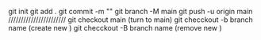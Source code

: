 git init 
git add .
git commit -m ""
git branch -M main 
git push -u origin main 
///////////////////////
git checkout main (turn to main)
git checckout -b branch name (create new )
git checckout -B branch name (remove new )
